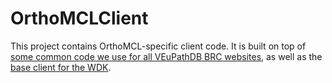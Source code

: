 # OrthoMCLClient

This project contains OrthoMCL-specific client code. It is built on top of [some common code we use for all VEuPathDB BRC websites](https://github.com/VEuPathDB/EbrcWebsiteCommon), as well as the [base client for the WDK](https://github.com/VEuPathDB/WDKClient).
